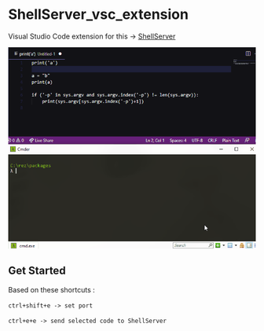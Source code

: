 # ShellServer_vsc_extension

Visual Studio Code extension for this -> [ShellServer](https://github.com/OlivierArgentieri-rezpackages/shellServer) 

<p align="center">
  <img src="https://github.com/OlivierArgentieri/sendto_vsc_extension/blob/main/gif/Header.gif" />
</p>

## Get Started
Based on these shortcuts : 

``` ctrl+shift+e -> set port ```

``` ctrl+e+e -> send selected code to ShellServer ```
